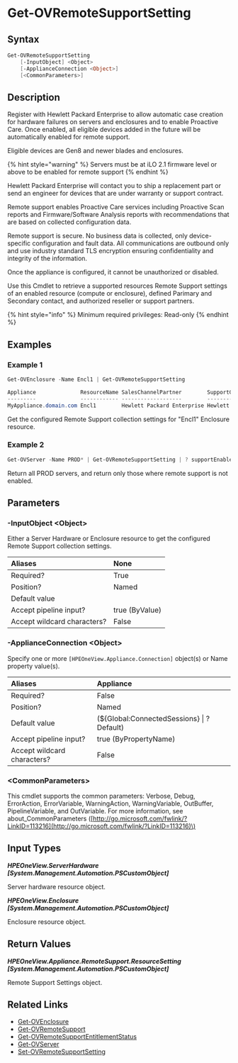 ﻿---
description: Get supported resource Remote Support settings.
---

# Get-OVRemoteSupportSetting

## Syntax

```powershell
Get-OVRemoteSupportSetting
    [-InputObject] <Object>
    [-ApplianceConnection <Object>]
    [<CommonParameters>]
```

## Description

Register with Hewlett Packard Enterprise to allow automatic case creation for hardware failures on servers and enclosures and to enable Proactive Care. Once enabled, all eligible devices added in the future will be automatically enabled for remote support.

Eligible devices are Gen8 and newer blades and enclosures. 

{% hint style="warning" %}
Servers must be at iLO 2.1 firmware level or above to be enabled for remote support
{% endhint %}


Hewlett Packard Enterprise will contact you to ship a replacement part or send an engineer for devices that are under warranty or support contract.

Remote support enables Proactive Care services including Proactive Scan reports and Firmware/Software Analysis reports with recommendations that are based on collected configuration data.

Remote support is secure. No business data is collected, only device-specific configuration and fault data. All communications are outbound only and use industry standard TLS encryption ensuring confidentiality and integrity of the information.

Once the appliance is configured, it cannot be unauthorized or disabled.

Use this Cmdlet to retrieve a supported resources Remote Support settings of an enabled resource (compute or enclosure), defined Parimary and Secondary contact, and authorized reseller or support partners.

{% hint style="info" %}
Minimum required privileges: Read-only
{% endhint %}

## Examples

###  Example 1 

```powershell
Get-OVEnclosure -Name Encl1 | Get-OVRemoteSupportSetting

Appliance              ResourceName SalesChannelPartner        SupportChannelPartner      PrimaryContact SecondaryContact
---------              ------------ -------------------        ---------------------      -------------- ----------------
MyAppliance.domain.com Encl1        Hewlett Packard Enterprise Hewlett Packard Enterprise Mark Jones
```

Get the configured Remote Support collection settings for "Encl1" Enclosure resource.

###  Example 2 

```powershell
Get-OVServer -Name PROD* | Get-OVRemoteSupportSetting | ? supportEnabled -eq $false
```

Return all PROD servers, and return only those where remote support is not enabled.

## Parameters

### -InputObject &lt;Object&gt;

Either a Server Hardware or Enclosure resource to get the configured Remote Support collection settings.

| Aliases | None |
| :--- | :--- |
| Required? | True |
| Position? | Named |
| Default value |  |
| Accept pipeline input? | true (ByValue) |
| Accept wildcard characters? | False |

### -ApplianceConnection &lt;Object&gt;

Specify one or more `[HPEOneView.Appliance.Connection]` object(s) or Name property value(s).

| Aliases | Appliance |
| :--- | :--- |
| Required? | False |
| Position? | Named |
| Default value | (${Global:ConnectedSessions} &vert; ? Default) |
| Accept pipeline input? | true (ByPropertyName) |
| Accept wildcard characters? | False |

### &lt;CommonParameters&gt;

This cmdlet supports the common parameters: Verbose, Debug, ErrorAction, ErrorVariable, WarningAction, WarningVariable, OutBuffer, PipelineVariable, and OutVariable. For more information, see about\_CommonParameters \([http://go.microsoft.com/fwlink/?LinkID=113216](http://go.microsoft.com/fwlink/?LinkID=113216)\)

## Input Types

_**HPEOneView.ServerHardware [System.Management.Automation.PSCustomObject]**_

Server hardware resource object.

_**HPEOneView.Enclosure [System.Management.Automation.PSCustomObject]**_

Enclosure resource object.

## Return Values

_**HPEOneView.Appliance.RemoteSupport.ResourceSetting [System.Management.Automation.PSCustomObject]**_

Remote Support Settings object.

## Related Links

* [Get-OVEnclosure](../servers/get-ovenclosure.md)
* [Get-OVRemoteSupport](get-ovremotesupport.md)
* [Get-OVRemoteSupportEntitlementStatus](get-ovremotesupportentitlementstatus.md)
* [Get-OVServer](../servers/get-ovserver.md)
* [Set-OVRemoteSupportSetting](set-ovremotesupportsetting.md)
